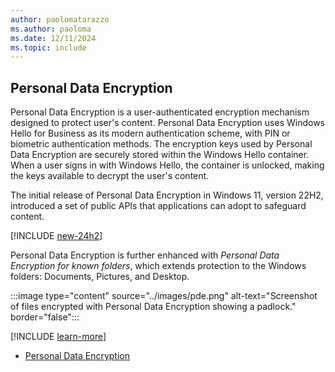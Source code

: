 ```yaml
---
author: paolomatarazzo
ms.author: paoloma
ms.date: 12/11/2024
ms.topic: include
---
```


## Personal Data Encryption

Personal Data Encryption is a user-authenticated encryption mechanism designed to protect user's content. Personal Data Encryption uses Windows Hello for Business as its modern authentication scheme, with PIN or biometric authentication methods. The encryption keys used by Personal Data Encryption are securely stored within the Windows Hello container. When a user signs in with Windows Hello, the container is unlocked, making the keys available to decrypt the user's content.

The initial release of Personal Data Encryption in Windows 11, version 22H2, introduced a set of public APIs that applications can adopt to safeguard content.

[!INCLUDE [new-24h2](new-24h2.md)]

Personal Data Encryption is further enhanced with *Personal Data Encryption for known folders*, which extends protection to the Windows folders: Documents, Pictures, and Desktop.

:::image type="content" source="../images/pde.png" alt-text="Screenshot of files encrypted with Personal Data Encryption showing a padlock." border="false":::

[!INCLUDE [learn-more](learn-more.md)]

- [Personal Data Encryption](/windows/security/operating-system-security/data-protection/personal-data-encryption/index.md)
